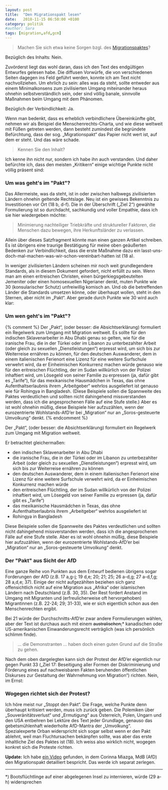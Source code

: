 ```yaml
---
layout: post
title:  "Den Migrationspakt lesen"
date:   2018-11-15 06:50:00 +0100
category: politik
#author: Sara
tags: [migration,afd,gcm]
---
```


> Machen Sie sich etwa keine Sorgen bzgl. des [Migrationspaktes](http://www.un.org/depts/german/migration/A.CONF.231.3.pdf)?

Bezüglich des Inhalts: Nein.

Zuvörderst liegt das wohl daran, dass ich den Text des endgültigen Entwurfes gelesen habe. Die diffusen Vorwürfe, die von verschiedenen Seiten dagegen ins Feld geführt werden, konnte ich am Text nicht nachvollziehen. Um ehrlich zu sein: alles was da steht, sollte entweder aus einem Minimalkonsens zum zivilisierten Umgang miteinander heraus ohnehin selbstverständlich sein, oder sind völlig banale, sinnvolle Maßnahmen beim Umgang mit dem Phänomen.

Bezüglich der Verbindlichkeit: Ja.

Wenn man bedenkt, dass es erheblich verbindlichere Übereinkünfte gibt, nehmen wir als Beispiel die Menschenrechts-Charta, und wie diese weltweit mit Füßen getreten werden, dann besteht zumindest die begründete Befürchtung, dass der sog. „Migrationspakt“ das Papier nicht wert ist, auf dem er steht. Und das wäre schade.

> Kennen Sie den Inhalt?

Ich kenne ihn nicht nur, sondern ich habe ihn auch verstanden. Und daher befürchte ich, dass den meisten „Kritikern“ einige wichtige Punkte nicht völlig präsent sind:

### Um was geht's im "Pakt"?

Das Allermeiste, was da steht, ist in oder zwischen halbwegs zivilisierten Ländern ohnehin geltende Rechtslage. Neu ist ein gewisses Bekenntnis zu Investitionen vor Ort (18 b, d-f). Die in der Überschrift („Ziel 2“) gewählte Formulierung ist so durchdacht, sachkundig und voller Empathie, dass ich sie hier wiedergeben möchte:

> Minimierung nachteiliger Triebkräfte und struktureller Faktoren, die Menschen dazu bewegen, ihre Herkunftsländer zu verlassen.

Allein über dieses Satzfragment könnte man einen ganzen Artikel schreiben. Es ist übrigens eine traurige Bestätigung für meine oben geäußerten Bedenken zur Verbindlichkeit, dass die erste Maßnahme dazu ein lasst-uns-doch-mal-machen-was-wir-schon-vereinbart-hatten ist (18 a).

In weniger zivilisierten Ländern scheinen mir noch weit grundlegendere Standards, als in diesem Dokument gefordert, nicht erfüllt zu sein. Wenn man am einen eritreischen Christen, einen bürgerkiegsgebeutelten Jemeniter oder einen homosexuellen Nigerianer denkt, muten Punkte wie 30 (konsularischer Schutz) unfreiwillig komisch an. Und ob die betreffenden Länder die Standards umsetzen könne, oder überhaupt wollen, steht in den Sternen, aber nicht im „Pakt“. Aber gerade durch Punkte wie 30 wird auch klar:

### Um wen geht's im  "Pakt"?

{% comment %}
Der „Pakt“, (oder besser: die Absichtserklärung) formuliert ein Regelwerk zum Umgang mit Migration weltweit. Es sollte für den indischen Sklavenarbeiter in Abu Dhabi genau so gelten, wie für die iranische Frau, die in der Türkei oder im Libanon zu unterbezahlter Arbeit (oder gleich zu sexuellen „Dienstleistungen“) erpresst wird, um sich bis zur Weiterreise ernähren zu können, für den deutschen Auswanderer, dem in einem italienischen Ferienort eine Lizenz für eine weitere Surfschule verwehrt wird, da er Einheimischen Konkurrenz machen würde genauso wie für den eritreischen Flüchtling, der im Sudan willkürlich von der Polizei inhaftiert wird, um Lösegeld von seiner Familie zu erpressen (ja, dafür gibt es „Tarife“), für das mexikanische Hausmädchen in Texas, das ohne Aufenthaltserlaubnis ihrem „Arbeitgeber“ wehrlos ausgeliefert ist genauso wie für Rohingya in Bangladesh. (Diese Beispiele sollen die Spannweite des Paktes verdeutlichen und sollten nicht dahingehend missverstanden werden, dass ich die angesprochenen Fälle auf eine Stufe stelle.) Aber es ist wohl ohnehin müßig, diese Beispiele hier aufzuzählen, wenn der eurozentrierte Wohlstands-AfD’er bei „Migration“ nur an „Soros-gesteuerte Umvolkung“ denkt.
{% endcomment %}

Der „Pakt“, (oder besser: die Absichtserklärung) formuliert ein Regelwerk zum Umgang mit Migration weltweit.

Er betrachtet gleichermaßen:
- den indischen Sklavenarbeiter in Abu Dhabi
- die iranische Frau, die in der Türkei oder im Libanon zu unterbezahlter Arbeit (oder gleich zu sexuellen „Dienstleistungen“) erpresst wird, um sich bis zur Weiterreise ernähren zu können
- den deutschen Auswanderer, dem in einem italienischen Ferienort eine Lizenz für eine weitere Surfschule verwehrt wird, da er Einheimischen Konkurrenz machen würde
- den eritreischen Flüchtling, der im Sudan willkürlich von der Polizei inhaftiert wird, um Lösegeld von seiner Familie zu erpressen (ja, dafür gibt es „Tarife“)
- das mexikanische Hausmädchen in Texas, das ohne Aufenthaltserlaubnis ihrem „Arbeitgeber“ wehrlos ausgeliefert ist
- Rohingya in Bangladesh

Diese Beispiele sollen die Spannweite des Paktes verdeutlichen und sollten nicht dahingehend missverstanden werden, dass ich die angesprochenen Fälle auf eine Stufe stelle. Aber es ist wohl ohnehin müßig, diese Beispiele hier aufzuzählen, wenn der eurozentrierte Wohlstands-AfD’er bei „Migration“ nur an „Soros-gesteuerte Umvolkung“ denkt.

### Der "Pakt" aus Sicht der AfD

Eine ganze Reihe von Punkten aus dem Entwurf bedienen übrigens sogar Forderungen der AfD (z.B. 17 a,g-j; 19 d,e; 20; 21; 25; 26 a-d,g; 27 a-d,f,g; 28 a,d,e; 37). Einige der nicht aufgezählten beziehen sich ganz offensichtlich nicht auf eine Migration aus „Afrika“ oder islamischen Ländern nach Deutschland (z.B. 30, 35). Der Rest fordert Anstand im Umgang mit Migranten und (erfreulicherweise oft hervorgehoben) Migrantinnen (z.B. 22-24; 29; 31-33), wie er sich eigentlich schon aus den Menschenrechten ergibt.

Bei 21 würde der Durchschnitts-AfD’er zwar andere Formulierungen wählen, aber der Text ist durchaus auch mit einem <strike>australischen,</strike>* kanadischen oder US-amerikanischen Einwanderungsrecht verträglich (was ich persönlich schlimm finde).

> ... die Demonstranten ... haben doch einen guten Grund auf die Straße zu gehen.

Nach dem oben dargelegten kann sich der Protest der AfD’er eigentlich nur gegen Punkt 33 („Ziel 17: Beseitigung aller Formen der Diskriminierung und Förderung eines auf nachweisbaren Fakten beruhenden öffentlichen Diskurses zur Gestaltung der Wahrnehmung von Migration“) richten. Nein, im Ernst:

### Wogegen richtet sich der Protest?

Ich höre meist nur „Stoppt den Pakt“. Die Frage, welche Punkte denn überhaupt kritisiert werden, muss ich zurück geben. Die Polemiken über „Souveränitätsverlust“ und „Ermutigung“ aus Österreich, Polen, Ungarn und den USA entbehren bei Lektüre des Text jeder Grundlage, genauso das gebetsmühlenhaft wiederholte AfD-Mantra der „Umvolkung“. Spezialexperte Orban widerspricht sich sogar selbst wenn er den Pakt ablehnt, weil man Fluchtursachen bekänpfen sollte, was aber das erste inhaltliche Ziel des Paktes ist (18). Ich weiss also wirklich nicht, wogegen konkret sich die Proteste richten.

**Update:** Ich habe [ein Video](https://www.youtube.com/watch?v=jm3Y6ME7CvM) gefunden, in dem Corinna Miazga, MdB (AfD) den Migrationspakt detailliert bespricht. Das werde ich separat zerlegen.


---

*) Bootsflüchtlinge auf einer abgelegenen Insel zu internieren, würde (29 a-h) widersprechen
